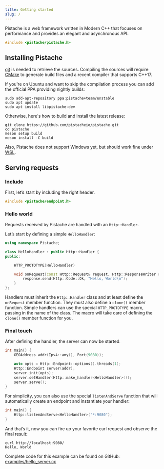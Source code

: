 ```yaml
---
title: Getting started
slug: /
---
```


Pistache is a web framework written in Modern C++ that focuses on performance and provides an elegant and asynchronous API.

```cpp
#include <pistache/pistache.h>
```

## Installing Pistache

[git](https://git-scm.com) is needed to retrieve the sources. Compiling the sources will require [CMake](https://cmake.org) to generate build files and a recent compiler that supports C++17.

If you're on Ubuntu and want to skip the compilation process you can add the official PPA providing nightly builds:

```shell
sudo add-apt-repository ppa:pistache+team/unstable
sudo apt update
sudo apt install libpistache-dev
```

Otherwise, here's how to build and install the latest release:

```shell
git clone https://github.com/pistacheio/pistache.git
cd pistache
meson setup build
meson install -C build
```

Also, Pistache does not support Windows yet, but should work fine under [WSL](https://docs.microsoft.com/windows/wsl/about).

## Serving requests

### Include

First, let’s start by including the right header.

```cpp
#include <pistache/endpoint.h>
```

### Hello world

Requests received by Pistache are handled with an `Http::Handler`.

Let’s start by defining a simple `HelloHandler`:

```cpp
using namespace Pistache;

class HelloHandler : public Http::Handler {
public:

    HTTP_PROTOTYPE(HelloHandler)

    void onRequest(const Http::Request& request, Http::ResponseWriter response) {
        response.send(Http::Code::Ok, "Hello, World\n");
    }
};
```

Handlers must inherit the `Http::Handler` class and at least define the `onRequest` member function. They must also define a `clone()` member function. Simple handlers can use the special `HTTP_PROTOTYPE` macro, passing in the name of the class. The macro will take care of defining the `clone()` member function for you.

### Final touch

After defining the handler, the server can now be started:

```cpp
int main() {
    GEOAddress addr(Ipv4::any(), Port(9080));

    auto opts = Http::Endpoint::options().threads(1);
    Http::Endpoint server(addr);
    server.init(opts);
    server.setHandler(Http::make_handler<HelloHandler>());
    server.serve();
}
```

For simplicity, you can also use the special `listenAndServe` function that will automatically create an endpoint and instantiate your handler:

```cpp
int main() {
    Http::listenAndServe<HelloHandler>("*:9080");
}
```

And that’s it, now you can fire up your favorite curl request and observe the final result:

```shell
curl http://localhost:9080/
Hello, World
```

Complete code for this example can be found on GitHub: [examples/hello_server.cc](https://github.com/pistacheio/pistache/blob/master/examples/hello_server.cc)
